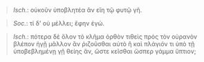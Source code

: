 

>  *Isch.*: οὐκοῦν ὑποβλητέα ἂν εἴη τῷ φυτῷ γῆ.



>  *Soc.*: τί δ' οὐ μέλλει; ἔφην ἐγώ.



>  *Isch.*: πότερα δὲ ὅλον τὸ κλῆμα ὀρθὸν τιθεὶς πρὸς τὸν οὐρανὸν βλέπον ἡγῇ μᾶλλον ἂν ῥιζοῦσθαι αὐτὸ ἢ καὶ πλάγιόν τι ὑπὸ τῇ ὑποβεβλημένῃ γῇ θείης ἄν, ὥστε κεῖσθαι ὥσπερ γάμμα ὕπτιον;